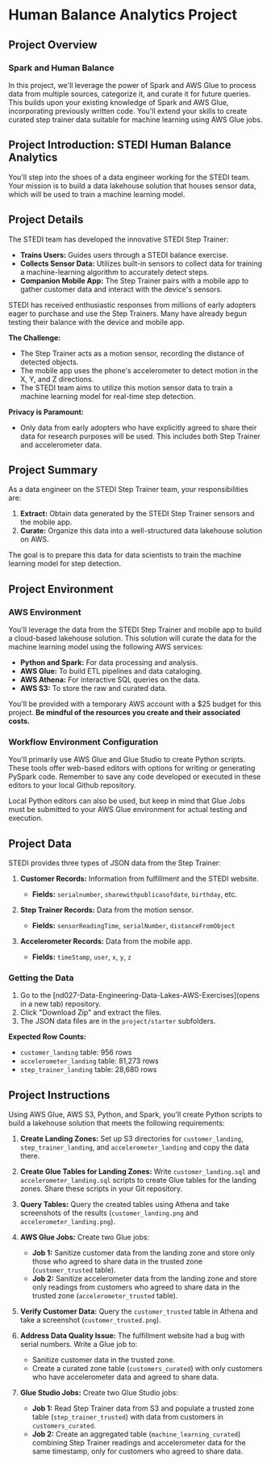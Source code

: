 # Human Balance Analytics Project

## Project Overview

### Spark and Human Balance

In this project, we'll leverage the power of Spark and AWS Glue to process data from multiple sources, categorize it, and curate it for future queries. This builds upon your existing knowledge of Spark and AWS Glue, incorporating previously written code. You'll extend your skills to create curated step trainer data suitable for machine learning using AWS Glue jobs.

## Project Introduction: STEDI Human Balance Analytics

You'll step into the shoes of a data engineer working for the STEDI team. Your mission is to build a data lakehouse solution that houses sensor data, which will be used to train a machine learning model.

## Project Details

The STEDI team has developed the innovative STEDI Step Trainer:

* **Trains Users:** Guides users through a STEDI balance exercise.
* **Collects Sensor Data:** Utilizes built-in sensors to collect data for training a machine-learning algorithm to accurately detect steps.
* **Companion Mobile App:**  The Step Trainer pairs with a mobile app to gather customer data and interact with the device's sensors.

STEDI has received enthusiastic responses from millions of early adopters eager to purchase and use the Step Trainers. Many have already begun testing their balance with the device and mobile app.

**The Challenge:**

* The Step Trainer acts as a motion sensor, recording the distance of detected objects.
* The mobile app uses the phone's accelerometer to detect motion in the X, Y, and Z directions.
* The STEDI team aims to utilize this motion sensor data to train a machine learning model for real-time step detection.

**Privacy is Paramount:**

* Only data from early adopters who have explicitly agreed to share their data for research purposes will be used. This includes both Step Trainer and accelerometer data.

## Project Summary

As a data engineer on the STEDI Step Trainer team, your responsibilities are:

1. **Extract:** Obtain data generated by the STEDI Step Trainer sensors and the mobile app.
2. **Curate:**  Organize this data into a well-structured data lakehouse solution on AWS.

The goal is to prepare this data for data scientists to train the machine learning model for step detection.

## Project Environment

### AWS Environment

You'll leverage the data from the STEDI Step Trainer and mobile app to build a cloud-based lakehouse solution. This solution will curate the data for the machine learning model using the following AWS services:

* **Python and Spark:** For data processing and analysis.
* **AWS Glue:** To build ETL pipelines and data cataloging.
* **AWS Athena:** For interactive SQL queries on the data.
* **AWS S3:** To store the raw and curated data.

You'll be provided with a temporary AWS account with a $25 budget for this project. **Be mindful of the resources you create and their associated costs.**



### Workflow Environment Configuration

You'll primarily use AWS Glue and Glue Studio to create Python scripts. These tools offer web-based editors with options for writing or generating PySpark code. Remember to save any code developed or executed in these editors to your local Github repository.

Local Python editors can also be used, but keep in mind that Glue Jobs must be submitted to your AWS Glue environment for actual testing and execution.

## Project Data

STEDI provides three types of JSON data from the Step Trainer:

1. **Customer Records:** Information from fulfillment and the STEDI website.
   
   * **Fields:** `serialnumber`, `sharewithpublicasofdate`, `birthday`, etc. 

2. **Step Trainer Records:** Data from the motion sensor.
  
   * **Fields:** `sensorReadingTime`, `serialNumber`, `distanceFromObject`

3. **Accelerometer Records:** Data from the mobile app.

   * **Fields:** `timeStamp`, `user`, `x`, `y`, `z`

### Getting the Data

1. Go to the [nd027-Data-Engineering-Data-Lakes-AWS-Exercises](opens in a new tab) repository.
2. Click "Download Zip" and extract the files.
3. The JSON data files are in the `project/starter` subfolders.

**Expected Row Counts:**
* `customer_landing` table: 956 rows
* `accelerometer_landing` table: 81,273 rows
* `step_trainer_landing` table: 28,680 rows


## Project Instructions

Using AWS Glue, AWS S3, Python, and Spark, you'll create Python scripts to build a lakehouse solution that meets the following requirements:

1. **Create Landing Zones:** Set up S3 directories for `customer_landing`, `step_trainer_landing`, and `accelerometer_landing` and copy the data there.

2. **Create Glue Tables for Landing Zones:**  Write `customer_landing.sql` and `accelerometer_landing.sql` scripts to create Glue tables for the landing zones. Share these scripts in your Git repository.

3. **Query Tables:** Query the created tables using Athena and take screenshots of the results (`customer_landing.png` and `accelerometer_landing.png`).

4. **AWS Glue Jobs:** Create two Glue jobs:
   * **Job 1:** Sanitize customer data from the landing zone and store only those who agreed to share data in the trusted zone (`customer_trusted` table).
   * **Job 2:** Sanitize accelerometer data from the landing zone and store only readings from customers who agreed to share data in the trusted zone (`accelerometer_trusted` table).

5. **Verify Customer Data:**  Query the `customer_trusted` table in Athena and take a screenshot (`customer_trusted.png`).

6. **Address Data Quality Issue:** The fulfillment website had a bug with serial numbers. Write a Glue job to:
   * Sanitize customer data in the trusted zone.
   * Create a curated zone table (`customers_curated`) with only customers who have accelerometer data and agreed to share data.

7. **Glue Studio Jobs:** Create two Glue Studio jobs:
   * **Job 1:** Read Step Trainer data from S3 and populate a trusted zone table (`step_trainer_trusted`) with data from customers in `customers_curated`.
   * **Job 2:** Create an aggregated table (`machine_learning_curated`) combining Step Trainer readings and accelerometer data for the same timestamp, only for customers who agreed to share data.

